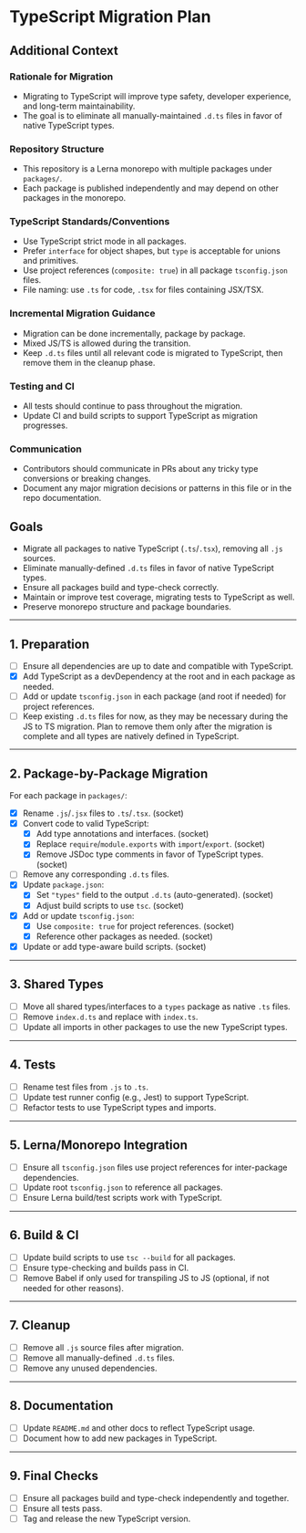 # TypeScript Migration Plan

## Additional Context

### Rationale for Migration
- Migrating to TypeScript will improve type safety, developer experience, and long-term maintainability.
- The goal is to eliminate all manually-maintained `.d.ts` files in favor of native TypeScript types.

### Repository Structure
- This repository is a Lerna monorepo with multiple packages under `packages/`.
- Each package is published independently and may depend on other packages in the monorepo.

### TypeScript Standards/Conventions
- Use TypeScript strict mode in all packages.
- Prefer `interface` for object shapes, but `type` is acceptable for unions and primitives.
- Use project references (`composite: true`) in all package `tsconfig.json` files.
- File naming: use `.ts` for code, `.tsx` for files containing JSX/TSX.

### Incremental Migration Guidance
- Migration can be done incrementally, package by package.
- Mixed JS/TS is allowed during the transition.
- Keep `.d.ts` files until all relevant code is migrated to TypeScript, then remove them in the cleanup phase.

### Testing and CI
- All tests should continue to pass throughout the migration.
- Update CI and build scripts to support TypeScript as migration progresses.

### Communication
- Contributors should communicate in PRs about any tricky type conversions or breaking changes.
- Document any major migration decisions or patterns in this file or in the repo documentation.

## Goals

- Migrate all packages to native TypeScript (`.ts`/`.tsx`), removing all `.js` sources.
- Eliminate manually-defined `.d.ts` files in favor of native TypeScript types.
- Ensure all packages build and type-check correctly.
- Maintain or improve test coverage, migrating tests to TypeScript as well.
- Preserve monorepo structure and package boundaries.

---

## 1. Preparation

- [ ] Ensure all dependencies are up to date and compatible with TypeScript.
- [X] Add TypeScript as a devDependency at the root and in each package as needed.
- [ ] Add or update `tsconfig.json` in each package (and root if needed) for project references.
- [ ] Keep existing `.d.ts` files for now, as they may be necessary during the JS to TS migration. Plan to remove them only after the migration is complete and all types are natively defined in TypeScript.

---

## 2. Package-by-Package Migration

For each package in `packages/`:

- [x] Rename `.js`/`.jsx` files to `.ts`/`.tsx`. (socket)
- [x] Convert code to valid TypeScript:
  - [x] Add type annotations and interfaces. (socket)
  - [x] Replace `require`/`module.exports` with `import`/`export`. (socket)
  - [x] Remove JSDoc type comments in favor of TypeScript types. (socket)
- [ ] Remove any corresponding `.d.ts` files.
- [x] Update `package.json`:
  - [x] Set `"types"` field to the output `.d.ts` (auto-generated). (socket)
  - [x] Adjust build scripts to use `tsc`. (socket)
- [x] Add or update `tsconfig.json`:
  - [x] Use `composite: true` for project references. (socket)
  - [x] Reference other packages as needed. (socket)
- [x] Update or add type-aware build scripts. (socket)

---

## 3. Shared Types

- [ ] Move all shared types/interfaces to a `types` package as native `.ts` files.
- [ ] Remove `index.d.ts` and replace with `index.ts`.
- [ ] Update all imports in other packages to use the new TypeScript types.

---

## 4. Tests

- [ ] Rename test files from `.js` to `.ts`.
- [ ] Update test runner config (e.g., Jest) to support TypeScript.
- [ ] Refactor tests to use TypeScript types and imports.

---

## 5. Lerna/Monorepo Integration

- [ ] Ensure all `tsconfig.json` files use project references for inter-package dependencies.
- [ ] Update root `tsconfig.json` to reference all packages.
- [ ] Ensure Lerna build/test scripts work with TypeScript.

---

## 6. Build & CI

- [ ] Update build scripts to use `tsc --build` for all packages.
- [ ] Ensure type-checking and builds pass in CI.
- [ ] Remove Babel if only used for transpiling JS to JS (optional, if not needed for other reasons).

---

## 7. Cleanup

- [ ] Remove all `.js` source files after migration.
- [ ] Remove all manually-defined `.d.ts` files.
- [ ] Remove any unused dependencies.

---

## 8. Documentation

- [ ] Update `README.md` and other docs to reflect TypeScript usage.
- [ ] Document how to add new packages in TypeScript.

---

## 9. Final Checks

- [ ] Ensure all packages build and type-check independently and together.
- [ ] Ensure all tests pass.
- [ ] Tag and release the new TypeScript version. 